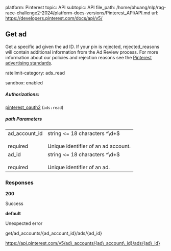 platform: Pinterest
topic: API
subtopic: API
file_path: /home/bhuang/nlp/rag-race-challenge2-2024/platform-docs-versions/Pinterest_API/API.md
url: https://developers.pinterest.com/docs/api/v5/

## [](#operation/ads/get)Get ad

Get a specific ad given the ad ID. If your pin is rejected, rejected\_reasons will contain additional information from the Ad Review process. For more information about our policies and rejection reasons see the [Pinterest advertising standards](https://www.pinterest.com/_/_/policy/advertising-guidelines/).

ratelimit-category: ads\_read

sandbox: enabled

##### Authorizations:

[pinterest\_oauth2](#section/Authentication/pinterest_oauth2) (`ads:read`)

##### path Parameters

|     |     |
| --- | --- |
| ad\_account\_id<br><br>required | string <= 18 characters ^\\d+$<br><br>Unique identifier of an ad account. |
| ad\_id<br><br>required | string <= 18 characters ^\\d+$<br><br>Unique identifier of an ad. |

### Responses

**200**

Success

**default**

Unexpected error

get/ad\_accounts/{ad\_account\_id}/ads/{ad\_id}

https://api.pinterest.com/v5/ad\_accounts/{ad\_account\_id}/ads/{ad\_id}